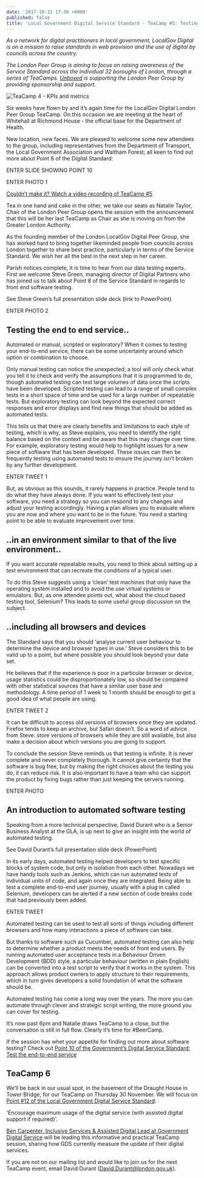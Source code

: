 ```yaml
---
date: '2017-10-31 17:36 +0000'
published: false
title: 'Local Government Digital Service Standard - TeaCamp #5: Testing '
---
```


<i>As a network for digital practitioners in local government, LocalGov Digital is on a mission to raise standards in web provision and the use of digital by councils across the country.<br/>

The London Peer Group is aiming to focus on raising awareness of the Service Standard across the individual 32 boroughs of London, through a series of TeaCamps. [Unboxed](https://unboxed.co/) is supporting the London Peer Group by providing sponsorship and support.</i><br/>

![TeaCamp 4 - KPIs and metrics](https://s3-eu-west-1.amazonaws.com/unboxed-web-image-uploader/90c9d61a14e7c4bd5c156875ce4c8c18.png)

Six weeks have flown by and it’s again time for the LocalGov Digital London Peer Group TeaCamp. On this occasion we are meeting at the heart of Whitehall at Richmond House - the official base for the Department of Health.

New location, new faces. We are pleased to welcome some new attendees to the group, including representatives from the Department of Transport, the Local Government Association and Waltham Forest; all keen to find out more about Point 8 of the Digital Standard:

ENTER SLIDE SHOWING POINT 10

ENTER PHOTO 1

[Couldn’t make it? Watch a video recording of TeaCamp #5](https://www.youtube.com/watch?v=marezpAuGGo)

Tea in one hand and cake in the other, we take our seats as Natalie Taylor, Chair of the London Peer Group opens the session with the announcement that this will be her last TeaCamp as Chair as she is moving on from the Greater London Authority.  

As the founding member of the London LocalGov Digital Peer Group, she has worked hard to bring together likeminded people from councils across London together to share best practice, particularly in terms of the Service Standard. We wish her all the best in the next step in her career.

Parish notices complete, it is time to hear from our data testing experts. First we welcome Steve Green, managing director of Digital Partners who has joined us to talk about Point 8 of the Service Standard in regards to front end software testing.

See Steve Green’s full presentation slide deck (link to PowerPoint)

ENTER PHOTO 2

## Testing the end to end service..

Automated or manual, scripted or exploratory? When it comes to testing your end-to-end service, there can be some uncertainty around which option or combination to choose.

Only manual testing can notice the unexpected; a tool will only check what you tell it to check and verify the assumptions that it is programmed to do, though automated testing can test large volumes of data once the scripts have been developed. Scripted testing can lead to a range of small complex tests in a short space of time and be used for a large number of repeatable tests. But exploratory testing can look beyond the expected correct responses and error displays and find new things that should be added as automated tests.

This tells us that there are clearly benefits and limitations to each style of testing, which is why, as Steve explains, you need to identify the right balance based on the context and be aware that this may change over time. For example, exploratory testing would help to highlight issues for a new piece of software that has been developed. These issues can then be frequently testing using automated tests to ensure the journey isn’t broken by any further development.

ENTER TWEET 1

But, as obvious as this sounds, it rarely happens in practice. People tend to do what they have always done. If you want to effectively test your software, you need a strategy so you can respond to any changes and adjust your testing accordingly. Having a plan allows you to evaluate where you are now and where you want to be in the future. You need a starting point to be able to evaluate improvement over time.

## ..in an environment similar to that of the live environment..

If you want accurate repeatable results, you need to think about setting up a test environment that can recreate the conditions of a typical user.

To do this Steve suggests using a ‘clean’ test machines that only have the operating system installed and to avoid the use virtual systems or emulators. But, as one attendee points out, what about the cloud based testing tool, Selenium? This leads to some useful group discussion on the subject.

## ..including all browsers and devices

The Standard says that you should ‘analyse current user behaviour to determine the device and browser types in use.’ Steve considers this to be valid up to a point, but where possible you should look beyond your data set.

He believes that if the experience is poor in a particular browser or device, usage statistics could be disproportionately low, so should be compared with other statistical sources that have a similar user base and methodology. A time period of 1 week to 1 month should be enough to get a good idea of what people are using.

ENTER TWEET 2

It can be difficult to access old versions of browsers once they are updated. Firefox tends to keep an archive, but Safari doesn’t. So a word of advice from Steve: store versions of browsers while they are still available, but also make a decision about which versions you are going to support.

To conclude the session Steve reminds us that testing is infinite. It is never complete and never completely thorough. It cannot give certainty that the software is bug free, but by making the right choices about the testing you do, it can reduce risk. It is also important to have a team who can support the product by fixing bugs rather than just keeping the servers running.

ENTER PHOTO

## An introduction to automated software testing

Speaking from a more technical perspective, David Durant who is a Senior Business Analyst at the GLA, is up next to give an insight into the world of automated testing.

See David Durant’s full presentation slide deck (PowerPoint)

In its early days, automated testing helped developers to test specific blocks of system code, but only in isolation from each other. Nowadays we have handy tools such as Jenkins, which can run automated tests of individual units of code, and again once they are integrated. Being able to test a complete end-to-end user journey, usually with a plug in called Selenium, developers can be alerted if a new section of code breaks code that had previously been added.

ENTER TWEET

Automated testing can be used to test all sorts of things including different browsers and how many interactions a piece of software can take.


But thanks to software such as Cucumber, automated testing can also help to determine whether a product meets the needs of front end users. By running automated user acceptance tests in a Behaviour Driven Development (BDD) style, a particular behaviour (written in plain English) can be converted into a test script to verify that it works in the system. This approach allows product owners to apply structure to their requirements, which in turn gives developers a solid foundation of what the software should be.

Automated testing has come a long way over the years. The more you can automate through clever and strategic script writing, the more ground you can cover for testing.

It’s now past 6pm and Natalie draws TeaCamp to a close, but the conversation is still in full flow. Clearly it’s time for #BeerCamp.

If the session has whet your appetite for finding out more about software testing? Check out [Point 10 of the Government’s Digital Service Standard: Test the end-to-end service](https://www.gov.uk/service-manual/service-standard/test-the-end-to-end-service)

## TeaCamp 6

We’ll be back in our usual spot, in the basement of the Draught House in Tower Bridge, for our TeaCamp on Thursday 30 November. We will focus on [Point #12 of the Local Government Digital Service Standard](http://localgovdigital.info/localgov-digital-makers/outputs/local-government-digital-service-standard/standard/12/):

'Encourage maximum usage of the digital service (with assisted digital support if required)'.

[Ben Carpenter, Inclusive Services & Assisted Digital Lead at Government Digital Service](https://www.linkedin.com/in/bencarpenter1975/) will be leading this informative and practical TeaCamp session, sharing how GDS currently measure the update of their digital services.

If you are not on our mailing list and would like to join us for the next TeaCamp event, email David Durant ([David.Durant@london.gov.uk](mailto:David.Durant@london.gov.uk)).